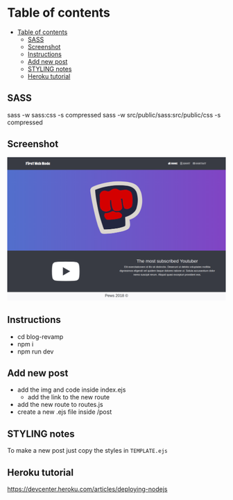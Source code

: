 # Table of contents
- [Table of contents](#table-of-contents)
  - [SASS](#sass)
  - [Screenshot](#screenshot)
  - [Instructions](#instructions)
  - [Add new post](#add-new-post)
  - [STYLING notes](#styling-notes)
  - [Heroku tutorial](#heroku-tutorial)


## SASS
sass -w sass:css -s compressed
sass -w src/public/sass:src/public/css -s compressed

## Screenshot
![](docs/screenshot.png)

## Instructions
- cd blog-revamp
- npm i
- npm run dev

## Add new post
- add the img and code inside index.ejs
  - add the link to the new route
- add the new route to routes.js
- create a new .ejs file inside /post

## STYLING notes
To make a new post just copy the styles in `TEMPLATE.ejs`

## Heroku tutorial
https://devcenter.heroku.com/articles/deploying-nodejs